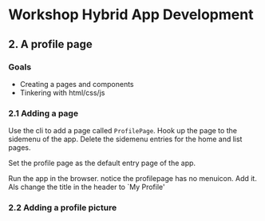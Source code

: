 # Workshop Hybrid App Development
## 2. A profile page
### Goals
* Creating a pages and components
* Tinkering with html/css/js

### 2.1 Adding a page
Use the cli to add a page called `ProfilePage`. Hook up the page to the sidemenu of the app.
Delete the sidemenu entries for the home and list pages. 

Set the profile page as the
default entry page of the app.

Run the app in the browser. notice the profilepage has no menuicon. Add it. Als change the title in the header to `My Profile'

### 2.2 Adding a profile picture 